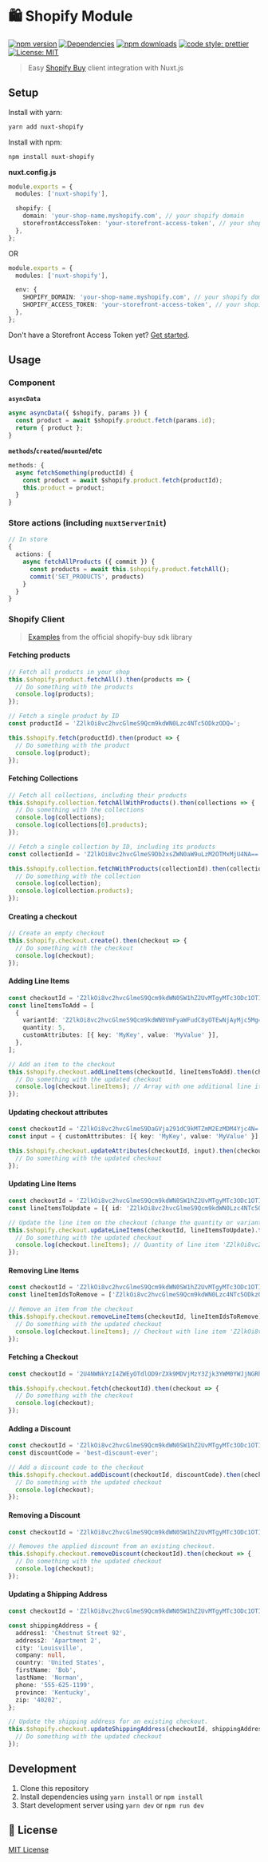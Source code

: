 # 🛍 Shopify Module

[![npm version][npm-version-src]][npm-version-href]
[![Dependencies][david-dm-src]][david-dm-href]
[![npm downloads][npm-downloads-src]][npm-downloads-href]
[![code style: prettier](https://img.shields.io/badge/code_style-airbnb/prettier-FF5A5F.svg?style=flat-square)](https://github.com/airbnb/javascript)
[![License: MIT](https://img.shields.io/badge/License-MIT-black.svg?style=flat-square)](https://opensource.org/licenses/MIT)

> Easy <a href="https://github.com/Shopify/js-buy-sdk">Shopify Buy</a> client integration with Nuxt.js

## Setup

Install with yarn:

```bash
yarn add nuxt-shopify
```

Install with npm:

```bash
npm install nuxt-shopify
```

**nuxt.config.js**

```ts
module.exports = {
  modules: ['nuxt-shopify'],

  shopify: {
    domain: 'your-shop-name.myshopify.com', // your shopify domain
    storefrontAccessToken: 'your-storefront-access-token', // your shopify storefront access token
  },
};
```

OR

```ts
module.exports = {
  modules: ['nuxt-shopify'],

  env: {
    SHOPIFY_DOMAIN: 'your-shop-name.myshopify.com', // your shopify domain
    SHOPIFY_ACCESS_TOKEN: 'your-storefront-access-token', // your shopify storefront access token
  },
};
```

Don't have a Storefront Access Token yet? [Get started](https://help.shopify.com/en/api/custom-storefronts/storefront-api/getting-started).

## Usage

### Component

**`asyncData`**

```ts
async asyncData({ $shopify, params }) {
  const product = await $shopify.product.fetch(params.id);
  return { product };
}
```

**`methods`/`created`/`mounted`/etc**

```ts
methods: {
  async fetchSomething(productId) {
    const product = await $shopify.product.fetch(productId);
    this.product = product;
  }
}
```

### Store actions (including `nuxtServerInit`)

```ts
// In store
{
  actions: {
    async fetchAllProducts ({ commit }) {
      const products = await this.$shopify.product.fetchAll();
      commit('SET_PRODUCTS', products)
    }
  }
}
```

### Shopify Client

> <a href="https://github.com/Shopify/js-buy-sdk/blob/master/README.md#examples">Examples</a> from the official shopify-buy sdk library

#### Fetching products

```ts
// Fetch all products in your shop
this.$shopify.product.fetchAll().then(products => {
  // Do something with the products
  console.log(products);
});

// Fetch a single product by ID
const productId = 'Z2lkOi8vc2hvcGlmeS9Qcm9kdWN0Lzc4NTc5ODkzODQ=';

this.$shopify.fetch(productId).then(product => {
  // Do something with the product
  console.log(product);
});
```

#### Fetching Collections

```ts
// Fetch all collections, including their products
this.$shopify.collection.fetchAllWithProducts().then(collections => {
  // Do something with the collections
  console.log(collections);
  console.log(collections[0].products);
});

// Fetch a single collection by ID, including its products
const collectionId = 'Z2lkOi8vc2hvcGlmeS9Db2xsZWN0aW9uLzM2OTMxMjU4NA==';

this.$shopify.collection.fetchWithProducts(collectionId).then(collection => {
  // Do something with the collection
  console.log(collection);
  console.log(collection.products);
});
```

#### Creating a checkout

```ts
// Create an empty checkout
this.$shopify.checkout.create().then(checkout => {
  // Do something with the checkout
  console.log(checkout);
});
```

#### Adding Line Items

```ts
const checkoutId = 'Z2lkOi8vc2hvcGlmeS9Qcm9kdWN0SW1hZ2UvMTgyMTc3ODc1OTI='; // ID of an existing checkout
const lineItemsToAdd = [
  {
    variantId: 'Z2lkOi8vc2hvcGlmeS9Qcm9kdWN0VmFyaWFudC8yOTEwNjAyMjc5Mg==',
    quantity: 5,
    customAttributes: [{ key: 'MyKey', value: 'MyValue' }],
  },
];

// Add an item to the checkout
this.$shopify.checkout.addLineItems(checkoutId, lineItemsToAdd).then(checkout => {
  // Do something with the updated checkout
  console.log(checkout.lineItems); // Array with one additional line item
});
```

#### Updating checkout attributes

```ts
const checkoutId = 'Z2lkOi8vc2hvcGlmeS9DaGVja291dC9kMTZmM2EzMDM4Yjc4N=';
const input = { customAttributes: [{ key: 'MyKey', value: 'MyValue' }] };

this.$shopify.checkout.updateAttributes(checkoutId, input).then(checkout => {
  // Do something with the updated checkout
});
```

#### Updating Line Items

```ts
const checkoutId = 'Z2lkOi8vc2hvcGlmeS9Qcm9kdWN0SW1hZ2UvMTgyMTc3ODc1OTI='; // ID of an existing checkout
const lineItemsToUpdate = [{ id: 'Z2lkOi8vc2hvcGlmeS9Qcm9kdWN0Lzc4NTc5ODkzODQ=', quantity: 2 }];

// Update the line item on the checkout (change the quantity or variant)
this.$shopify.checkout.updateLineItems(checkoutId, lineItemsToUpdate).then(checkout => {
  // Do something with the updated checkout
  console.log(checkout.lineItems); // Quantity of line item 'Z2lkOi8vc2hvcGlmeS9Qcm9kdWN0Lzc4NTc5ODkzODQ=' updated to 2
});
```

#### Removing Line Items

```ts
const checkoutId = 'Z2lkOi8vc2hvcGlmeS9Qcm9kdWN0SW1hZ2UvMTgyMTc3ODc1OTI='; // ID of an existing checkout
const lineItemIdsToRemove = ['Z2lkOi8vc2hvcGlmeS9Qcm9kdWN0Lzc4NTc5ODkzODQ='];

// Remove an item from the checkout
this.$shopify.checkout.removeLineItems(checkoutId, lineItemIdsToRemove).then(checkout => {
  // Do something with the updated checkout
  console.log(checkout.lineItems); // Checkout with line item 'Z2lkOi8vc2hvcGlmeS9Qcm9kdWN0Lzc4NTc5ODkzODQ=' removed
});
```

#### Fetching a Checkout

```ts
const checkoutId = '2U4NWNkYzI4ZWEyOTdlOD9rZXk9MDVjMzY3Zjk3YWM0YWJjNGRhMTkwMDgwYTUzOGJmYmI=';

this.$shopify.checkout.fetch(checkoutId).then(checkout => {
  // Do something with the checkout
  console.log(checkout);
});
```

#### Adding a Discount

```ts
const checkoutId = 'Z2lkOi8vc2hvcGlmeS9Qcm9kdWN0SW1hZ2UvMTgyMTc3ODc1OTI='; // ID of an existing checkout
const discountCode = 'best-discount-ever';

// Add a discount code to the checkout
this.$shopify.checkout.addDiscount(checkoutId, discountCode).then(checkout => {
  // Do something with the updated checkout
  console.log(checkout);
});
```

#### Removing a Discount

```ts
const checkoutId = 'Z2lkOi8vc2hvcGlmeS9Qcm9kdWN0SW1hZ2UvMTgyMTc3ODc1OTI='; // ID of an existing checkout

// Removes the applied discount from an existing checkout.
this.$shopify.checkout.removeDiscount(checkoutId).then(checkout => {
  // Do something with the updated checkout
  console.log(checkout);
});
```

#### Updating a Shipping Address

```ts
const checkoutId = 'Z2lkOi8vc2hvcGlmeS9Qcm9kdWN0SW1hZ2UvMTgyMTc3ODc1OTI='; // ID of an existing checkout

const shippingAddress = {
  address1: 'Chestnut Street 92',
  address2: 'Apartment 2',
  city: 'Louisville',
  company: null,
  country: 'United States',
  firstName: 'Bob',
  lastName: 'Norman',
  phone: '555-625-1199',
  province: 'Kentucky',
  zip: '40202',
};

// Update the shipping address for an existing checkout.
this.$shopify.checkout.updateShippingAddress(checkoutId, shippingAddress).then(checkout => {
  // Do something with the updated checkout
});
```

## Development

1. Clone this repository
2. Install dependencies using `yarn install` or `npm install`
3. Start development server using `yarn dev` or `npm run dev`

## 📑 License

[MIT License](./LICENSE)

<!-- Badges -->

[npm-version-src]: https://img.shields.io/npm/dt/nuxt-shopify.svg?style=flat-square
[npm-version-href]: https://npmjs.com/package/nuxt-shopify
[npm-downloads-src]: https://img.shields.io/npm/v/nuxt-shopify/latest.svg?style=flat-square
[npm-downloads-href]: https://npmjs.com/package/nuxt-shopify
[david-dm-src]: https://david-dm.org/gomah/nuxt-shopify/status.svg?style=flat-square
[david-dm-href]: https://david-dm.org/gomah/nuxt-shopify
